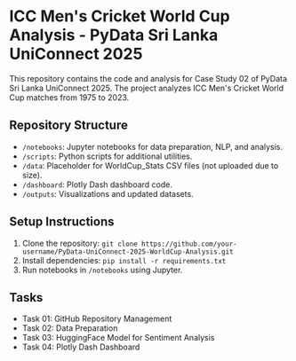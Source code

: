 # ICC Men's Cricket World Cup Analysis - PyData Sri Lanka UniConnect 2025

This repository contains the code and analysis for Case Study 02 of PyData Sri Lanka UniConnect 2025. The project analyzes ICC Men's Cricket World Cup matches from 1975 to 2023.


## Repository Structure
- `/notebooks`: Jupyter notebooks for data preparation, NLP, and analysis.
- `/scripts`: Python scripts for additional utilities.
- `/data`: Placeholder for WorldCup_Stats CSV files (not uploaded due to size).
- `/dashboard`: Plotly Dash dashboard code.
- `/outputs`: Visualizations and updated datasets.

## Setup Instructions
1. Clone the repository: `git clone https://github.com/your-username/PyData-UniConnect-2025-WorldCup-Analysis.git`
2. Install dependencies: `pip install -r requirements.txt`
3. Run notebooks in `/notebooks` using Jupyter.

## Tasks
- Task 01: GitHub Repository Management
- Task 02: Data Preparation
- Task 03: HuggingFace Model for Sentiment Analysis
- Task 04: Plotly Dash Dashboard
